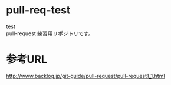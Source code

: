 # pull-req-test
test<br/>
pull-request 練習用リポジトリです。<br/>
# 参考URL
http://www.backlog.jp/git-guide/pull-request/pull-request1_1.html

